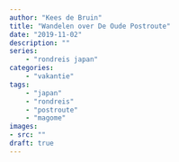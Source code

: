 ```yaml
---
author: "Kees de Bruin"
title: "Wandelen over De Oude Postroute"
date: "2019-11-02"
description: ""
series:
    - "rondreis japan"
categories:
    - "vakantie"
tags:
    - "japan"
    - "rondreis"
    - "postroute"
    - "magome"
images:
- src: ""
draft: true
---
```

